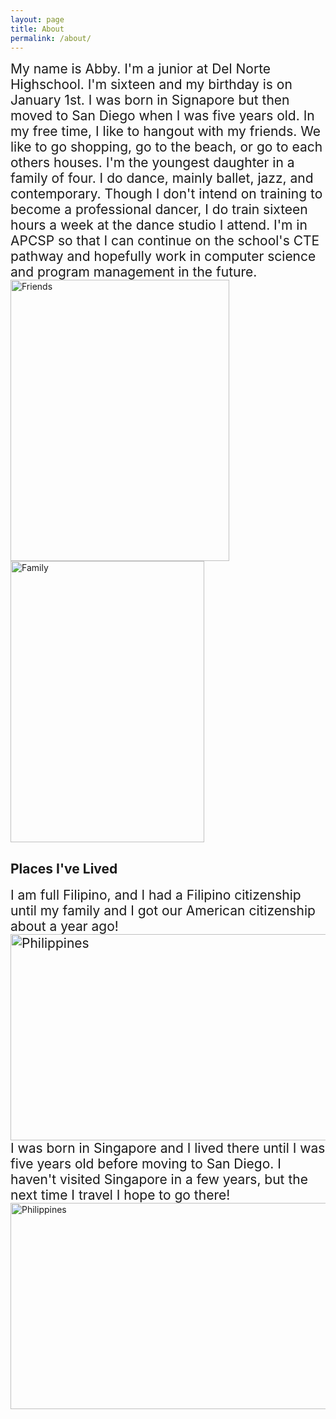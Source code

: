 ```yaml
---
layout: page
title: About 
permalink: /about/
---
```

<div style= "font-size: 150%">
My name is Abby. I'm a junior at Del Norte Highschool. I'm sixteen and my birthday is on January 1st. I was born in Signapore but then moved to San Diego when I was five years old. 
In my free time, I like to hangout with my friends. We like to go shopping, go to the beach, or go to each others houses. I'm the youngest daughter in a family of four. 
I do dance, mainly ballet, jazz, and contemporary. Though I don't intend on training to become a professional dancer, I do train sixteen hours a week at the dance studio I attend. 
I'm in APCSP so that I can continue on the school's CTE pathway and hopefully work in computer science and program management in the future. 
</div>

<span>
<img src="{{site.baseurl}}/images/carouselindex/fourthjulyfriends.jpg" alt="Friends" width="350" height="450">
<img src="{{site.baseurl}}/images/carouselindex/familymirrorpic.jpg" alt="Family" width="310" height="450">
</span>

## Places I've Lived

<div style="font-size: 150%">
I am full Filipino, and I had a Filipino citizenship until my family and I got our American citizenship about a year ago!
<img src="{{site.baseurl}}/images/carouselindex/philippineflag.png" alt="Philippines" width="550" height="330">
</div>

<div style="font-size: 150%">
I was born in Singapore and I lived there until I was five years old before moving to San Diego. I haven't visited Singapore in a few years, but the next time I travel I hope to go there!
</div>
<img src="{{site.baseurl}}/images/carouselindex/singaporeflag.png" alt="Philippines" width="550" height="330">
